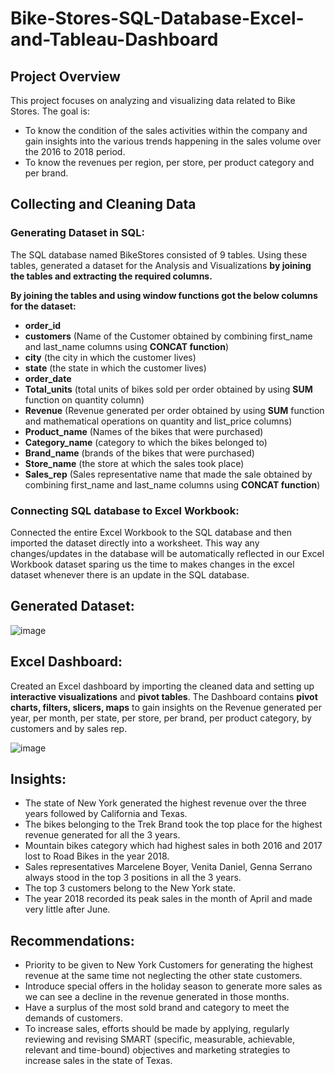 # Bike-Stores-SQL-Database-Excel-and-Tableau-Dashboard

## Project Overview
This project focuses on analyzing and visualizing data related to Bike Stores. The goal is:
* To know the condition of the sales activities within the company and gain insights into the various trends happening in the sales volume over the 2016 to 2018 period.
* To know the revenues per region, per store, per product category and per brand.

## Collecting and Cleaning Data

### Generating Dataset in SQL:
The SQL database named BikeStores consisted of 9 tables. Using these tables, generated a dataset for the Analysis and Visualizations **by joining the tables and extracting the required columns.**

**By joining the tables and using window functions got the below columns for the dataset:**
* **order_id**
* **customers** (Name of the Customer obtained by combining first_name and last_name columns using **CONCAT function**)
* **city** (the city in which the customer lives)
* **state** (the state in which the customer lives)
* **order_date**
* **Total_units** (total units of bikes sold per order obtained by using **SUM** function on quantity column)
* **Revenue** (Revenue generated per order obtained by using **SUM** function and mathematical operations on quantity and list_price columns)
* **Product_name** (Names of the bikes that were purchased)
* **Category_name** (category to which the bikes belonged to)
* **Brand_name** (brands of the bikes that were purchased)
* **Store_name** (the store at which the sales took place)
* **Sales_rep** (Sales representative name that made the sale obtained by combining first_name and last_name columns using **CONCAT function**)

### Connecting SQL database to Excel Workbook:
Connected the entire Excel Workbook to the SQL database and then imported the dataset directly into a worksheet. This way any changes/updates in the database will be automatically reflected in our Excel Workbook dataset sparing us the time to makes changes in the excel dataset whenever there is an update in the SQL database.

## Generated Dataset:
![image](https://github.com/Anitha-Mogili/Bike-Stores-SQL-Database-Excel-and-Tableau-Dashboard/assets/64921654/55553779-33cd-47d9-b831-9f022a39e742)


## Excel Dashboard:
Created an Excel dashboard by importing the cleaned data and setting up **interactive visualizations** and **pivot tables**. The Dashboard contains **pivot charts, filters, slicers, maps** to gain insights on the Revenue generated per year, per month, per state, per store, per brand, per product category, by customers and by sales rep.

![image](https://github.com/Anitha-Mogili/Bike-Stores-SQL-Database-Excel-and-Tableau-Dashboard/assets/64921654/c8fd6d59-e281-4cde-910f-fc0e29a0e249)



## Insights:
* The state of New York generated the highest revenue over the three years followed by California and Texas.
* The bikes belonging to the Trek Brand took the top place for the highest revenue generated for all the 3 years.
* Mountain bikes category which had highest sales in both 2016 and 2017 lost to Road Bikes in the year 2018.
* Sales representatives Marcelene Boyer, Venita Daniel, Genna Serrano always stood in the top 3 positions in all the 3 years.
* The top 3 customers belong to the New York state.
* The year 2018 recorded its peak sales in the month of April and made very little after June.

## Recommendations:
* Priority to be given to New York Customers for generating the highest revenue at the same time not neglecting the other state customers.
* Introduce special offers in the holiday season to generate more sales as we can see a decline in the revenue generated in those months.
* Have a surplus of the most sold brand and category to meet the demands of customers.
* To increase sales, efforts should be made by applying, regularly reviewing and revising SMART (specific, measurable, achievable, relevant and time-bound) objectives and marketing strategies to increase sales in the state of Texas.
